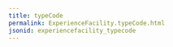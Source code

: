 ```yaml
---
title: typeCode
permalink: ExperienceFacility.typeCode.html
jsonid: experiencefacility_typecode
---
```

